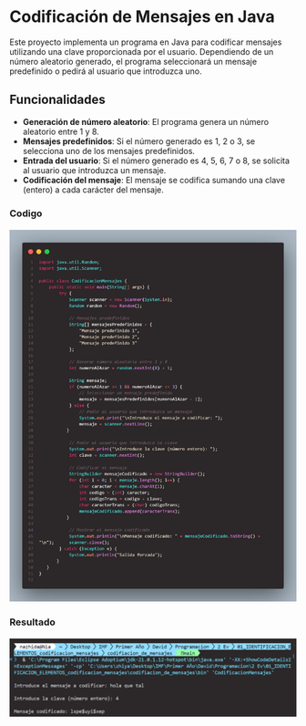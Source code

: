 # Codificación de Mensajes en Java

Este proyecto implementa un programa en Java para codificar mensajes utilizando una clave proporcionada por el usuario. Dependiendo de un número aleatorio generado, el programa seleccionará un mensaje predefinido o pedirá al usuario que introduzca uno.

## Funcionalidades

- **Generación de número aleatorio**: El programa genera un número aleatorio entre 1 y 8.
- **Mensajes predefinidos**: Si el número generado es 1, 2 o 3, se selecciona uno de los mensajes predefinidos.
- **Entrada del usuario**: Si el número generado es 4, 5, 6, 7 o 8, se solicita al usuario que introduzca un mensaje.
- **Codificación del mensaje**: El mensaje se codifica sumando una clave (entero) a cada carácter del mensaje. 

### Codigo
#### ![alt text](img/CodificacionMensajes.png)
### Resultado
#### ![alt text](img/Resulltado.png)